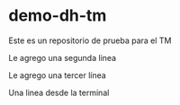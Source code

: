 # demo-dh-tm
Este es un repositorio de prueba para el TM

Le agrego una segunda linea

Le agrego una tercer línea

Una linea desde la terminal

<section id="principal">

</section>

<section id="productos">

</section

